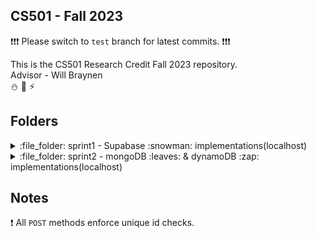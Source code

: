 ## CS501 - Fall 2023

:exclamation::exclamation::exclamation: Please switch to `test` branch for latest commits. :exclamation::exclamation::exclamation:

This is the CS501 Research Credit Fall 2023 repository.<br>
Advisor - Will Braynen<br>
:snowman: :leaves: :zap:

## Folders
 
<details><summary>:file_folder: sprint1 - Supabase :snowman: implementations(localhost)</summary>

- Supabase :snowman: implementations(localhost) 

	- `GET /users` :busts_in_silhouette: 
		<details><summary>Example value</summary>

		```json
		[
		  {
		    "id": "52d5d3de-9e54-4847-a56d-540f1a30e4e6",
		    "name": "Souvik Das",
		    "email": "dassou@oregonstate.edu"
		  },
		  {
		    "id": "f1b14023-6fed-4f75-800f-f16231420c4b",
		    "name": "Sahana N H",
		    "email": "sahananh@gmail.com"
		  }
		]
		```
		</details>

		<details><summary>Schema</summary>

		##### Schema
		> | name | data type | description |
		> |------|-----------|-------------|
		> | id | UUID | User's unique id(auto generated) | 
		> | name | String | User's name |
		> | email| String | User's email |

		</details>
	
	- `GET /trips` :mount_fuji:
		<details><summary>Example value</summary>

		```json
		[
		  {
		    "id": "2100e8ef-07a4-4935-9c65-d8ddc4d25aa2",
		    "name": "City of Joy",
		    "destination": "Kolkata",
		    "start date": "2023-10-25",
		    "end date": "2023-10-31"
		  }
		]
		```
		</details>

		<details><summary>Schema</summary>

		##### Schema
		> | name | data type | description |
		> |------|-----------|-------------|
		> | id | UUID | User's unique id(auto generated) | 
		> | name | String | Trip name |
		> | destination | String | Trip destination |
		> | start_date | Date(yyyy/mm/dd) | Trip start date |
		> | end_date | Date(yyyy/mm/dd) | Trip end date |

		</details>

	- `GET /user/:id`:bust_in_silhouette:
		<details><summary>Example value</summary>

		```json
		{
		  "id": "f1b14023-6fed-4f75-800f-f16231420c4b",
		  "name": "Sahana N H",
		  "email": "sahananh@gmail.com"
		}
		```
		</details>

		<details><summary>Schema</summary>

		##### Schema
		> | name | data type | description |
		> |------|-----------|-------------|
		> | id | UUID | User's unique id(auto generated) | 
		> | name | String | User's name |
		> | email| String | User's email |

		</details>

	- `GET /user/:id/travel-buddies` :couple:
		<details><summary>Example value</summary>

		```json
		[
		  {
		    "user_id": "52d5d3de-9e54-4847-a56d-540f1a30e4e6"
		  },
		  {
		    "user_id": "f1b14023-6fed-4f75-800f-f16231420c4b"
		  }
		]
		```
		</details>	

		<details><summary>Schema</summary>

		##### Schema
		> | name | data type | description |
		> |------|-----------|-------------|
		> | user_id | UUID | User's unique id(auto generated) | 

		</details>
</details> 

<details><summary>:file_folder: sprint2 - mongoDB :leaves: & dynamoDB :zap: implementations(localhost)</summary>

- mongoDB :leaves: implementations(localhost)

	- `GET /users` :busts_in_silhouette:
		<details><summary>Example value</summary>

		```json
		[
		    {
		        "_id": "654c57ecf6a7c45d94bde724",
		        "name": "Souvik Das",
		        "email": "dassou@oregonstate.edu",
		        "__v": 0
		    }
		]
		```
		</details>

		<details><summary>Schema</summary>

		##### Schema
		> | name | data type | description |
		> |------|-----------|-------------|
		> | id | ObjectId | User's unique id(auto generated) | 
		> | name | String | User's name |
		> | email| String | User's email |
		> | v | Int32 | Auto generated by mongo |

		</details>

	- `GET /trips` :mount_fuji:
		<details><summary>Example value</summary>

		```json
		[
		    {
		        "_id": "654c599013abf7ec721ded18",
		        "name": "COJ2",
		        "destination": "Kolkata",
		        "start_date": "2000-01-01T08:00:00.000Z",
		        "end_date": "2000-01-01T08:00:00.000Z",
		        "__v": 0
		    },
		    {
		        "_id": "6551c42c9618b7ba0ad0457b",
		        "name": "COJ3",
		        "destination": "Kolkata",
		        "start_date": "2023-11-13T06:37:32.059Z",
		        "end_date": "2023-12-13T06:37:32.059Z",
		        "__v": 0
		    }
		]
		```
		</details>

		<details><summary>Schema</summary>

		##### Schema
		> | name | data type | description |
		> |------|-----------|-------------|
		> | id | ObjectId | Trip's unique id(auto generated) | 
		> | name | String | Trip name |
		> | destination| String | Trip destination |
		> | start_date | Date | Trip start date | 
		> |end_date | Date | Trip end date |
		> | v | Int32 | Auto generated by mongo |

		</details>

	- `GET /user/:id` :bust_in_silhouette:
		<details><summary>Example value</summary>

		```json
		{
		    "_id": "654c57ecf6a7c45d94bde724",
		    "name": "Souvik Das",
		    "email": "dassou@oregonstate.edu",
		    "__v": 0
		}
		```
		##### Parameters
		> | name | type | data type | description |
		> |------|------|-----------|-------------|
		> | id | required | ObjectId | User's unique id | 

		</details>

		<details><summary>Schema</summary>

		##### Schema
		> | name | data type | description |
		> |------|-----------|-------------|
		> | id | ObjectId | User's unique id(auto generated) | 
		> | name | String | User's name |
		> | email| String | User's email |
		> | v | Int32 | Auto generated by mongo |

		</details>

	- `GET /user/:id/travel-buddies` :couple:
		<details><summary>Example value</summary>

		```json
		[
		    {
		        "_id": "654c5f689096ee8a9cd068b7",
		        "trip_id": {
		            "_id": "6551c42c9618b7ba0ad0457b",
		            "name": "COJ3",
		            "destination": "Kolkata",
		            "start_date": "2023-11-13T06:37:32.059Z",
		            "end_date": "2023-12-13T06:37:32.059Z",
		            "__v": 0
		        },
		        "user_id": [
		            {
		                "_id": "654c57ecf6a7c45d94bde724",
		                "name": "Souvik Das",
		                "email": "dassou@oregonstate.edu",
		                "__v": 0
		            },
		            {
		                "_id": "654c58029e6615488e031906",
		                "name": "Sahana NH",
		                "email": "sahana@oregonstate.edu",
		                "__v": 0
		            }
		        ]
		    }
		]	
		``` 
		##### Parameters
		> | name | type | data type | description |
		> |------|------|-----------|-------------|
		> | id | required | ObjectId | User's unique id |

		</details>

		<details><summary>Schema</summary>

		##### Schema
		> | name | data type | description |
		> |------|-----------|-------------|
		> | id | ObjectId | User's unique id(auto generated) | 
		> | name | String | User's name |
		> | email| String | User's email |
		> | v | Int32 | Auto generated by mongo |

		</details>

- dynamoDB :zap: implementations(localhost)

	- `POST /createUser`
		<details><summary>Example body</summary>

		```json
		{
		  "name": "Biswajit Das",
		  "email": "bis@email.com"
		}
		``` 
		##### Parameters
		> | name | type | data type | description |
		> |------|------|-----------|-------------|
		> | id | not required | UUID | User's unique id(auto generated) | 
		> | name | required | String | User's name |
		> | email| required | String | User's email |

		</details>

	- `POST /createTrip`
		<details><summary>Example body</summary>

		```json
		{
			"name": "City of Joy",
			"dest": "Kolkata"
		}
		``` 
		##### Parameters
		> | name | type | data type | description |
		> |------|------|-----------|-------------|
		> | id | not required | UUID | Trip's unique id(auto generated) |
		> | name | required | String | Trip name |
		> | dest | required | String | Trip destination |
		> | start | not required | Date | Trip start date(auto generated atm) |
		> | end | not required | Date | Trip end date(auto generated atm) | 

		</details>

	- `POST /createRelation`
		<details><summary>Example body</summary>

		```json
		{
		  "trip_id": "f056f220-6e99-49f9-82d3-4ebe1d153509",
		  "user_id": "[eeb8d75c-502f-4ef3-be15-1febf4e486d3, 4fe96572-cb5c-43e8-91f4-2c4973b25f2b]"
		}
		``` 
		##### Parameters
		> | name | type | data type | description |
		> |------|------|-----------|-------------|
		> | id | not required | UUID | Relation's unique id(auto generated) |
		> | trip_id | required | UUID | Trip's unique id |
		> | user_id | required | [UUID] | An array of user_id of the users who went on the trip | 

		</details>
</details>

## Notes

:exclamation: All `POST` methods enforce unique id checks. 


